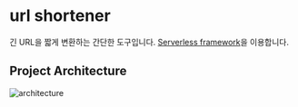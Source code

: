 # url shortener

긴 URL을 짧게 변환하는 간단한 도구입니다. [Serverless framework](https://www.serverless.com/)을 이용합니다.

## Project Architecture

![architecture](https://user-images.githubusercontent.com/51858583/188274538-a3788238-f311-41f3-a56e-fcc10a2a7ea5.png)
